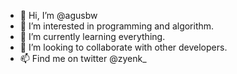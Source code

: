 - 👋 Hi, I’m @agusbw
- 👀 I’m interested in programming and algorithm.
- 🌱 I’m currently learning everything.
- 💞️ I’m looking to collaborate with other developers.
- 📫 Find me on twitter @zyenk_
